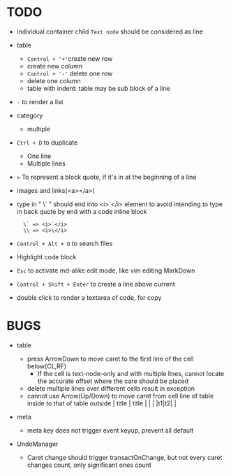TODO
====
- individual container child `Text node` should be considered as line
- table
    - `Control + '+'`create new row
    - create new column
    - `Control + '-'` delete one row
    - delete one column
    - table with indent: table may be sub block of a line
- `-` to render a list
- category
    - multiple
- `Ctrl + D` to duplicate
    - One line
    - Multiple lines
- `>` To represent a block quote, if it's in at the beginning of a line
- images and links(&lt;a>&lt;/a>)
- type in " \\\` " should end into \<i>\`\</i> element to avoid intending to type in back quote by end with a code inline block

        \` => <i>`</i>
        \\ => <i>\</i>
- `Control + Alt + O` to search files
- Highlight code block
- `Esc` to activate md-alike edit mode, like vim editing MarkDown
- `Control + Shift + Enter` to create a line above current
- double click to render a textarea of code, for copy

BUGS
===

- table
    - press ArrowDown to move caret to the first line of the cell below(CL,RF)
        - If the cell is text-node-only and with multiple lines,
          cannot locate the accurate offset where the care should be placed
    - delete multiple lines over different cells result in exception
    - cannot use Arrow(Up/Down) to move caret from cell line of table inside to that of table outside
        |   title   |     title    |
        |           |    |t1|t2|   |

- meta
    - meta key does not trigger event keyup, prevent all default

- UndoManager
    - Caret change should trigger transactOnChange,
      but not every caret changes count,
      only significant ones count